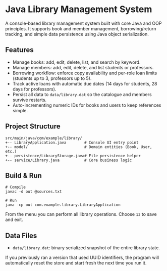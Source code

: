 # Java Library Management System

A console-based library management system built with core Java and OOP principles. It supports book and member management, borrowing/return tracking, and simple data persistence using Java object serialization.

## Features
- Manage books: add, edit, delete, list, and search by keyword.
- Manage members: add, edit, delete, and list students or professors.
- Borrowing workflow: enforce copy availability and per-role loan limits (students up to 3, professors up to 5).
- Track active loans with automatic due dates (14 days for students, 28 days for professors).
- Persist all data to `data/library.dat` so the catalogue and members survive restarts.
- Auto-incrementing numeric IDs for books and users to keep references simple.

## Project Structure
```
src/main/java/com/example/library/
+-- LibraryApplication.java        # Console UI entry point
+-- model/                         # Domain entities (Book, User, etc.)
+-- persistence/LibraryStorage.java# File persistence helper
+-- service/Library.java           # Core business logic
```

## Build & Run
```
# Compile
javac -d out @sources.txt

# Run
java -cp out com.example.library.LibraryApplication
```

From the menu you can perform all library operations. Choose `13` to save and exit.

## Data Files
- `data/library.dat`: binary serialized snapshot of the entire library state.

If you previously ran a version that used UUID identifiers, the program will automatically reset the store and start fresh the next time you run it.
